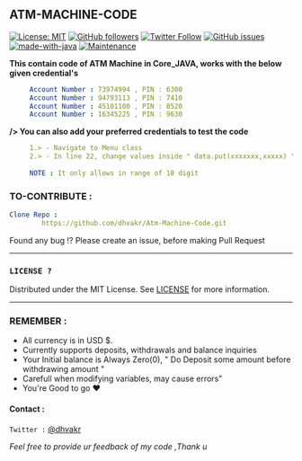 ## ATM-MACHINE-CODE
[![License: MIT](https://img.shields.io/badge/License-MIT-yellow.svg)](https://github.com/dhvakr/Atm-Machine-Code/blob/main/LICENSE)
[![GitHub followers](https://img.shields.io/github/followers/dhvakr.svg?label=Follow&style=social)](https://github.com/dhvakr?tab=followers)
[![Twitter Follow](https://img.shields.io/twitter/follow/dhvakr.svg?label=Twitter&style=social)](https://twitter.com/dhvakr)
[![GitHub issues](https://img.shields.io/github/issues/dhvakr/Atm-Machine-Code)](https://github.com/dhvakr/Atm-Machine-Code/issues)
[![made-with-java](https://img.shields.io/badge/Made%20with-java-1f425f.svg)](https://www.oracle.com/java/)
[![Maintenance](https://img.shields.io/badge/Maintained%3F-yes-green.svg)](https://GitHub.com/Naereen/StrapDown.js/graphs/commit-activity)



**This contain code of ATM Machine in Core_JAVA, works with the below given credential's** 

```yaml
     Account Number : 73974994 , PIN : 6300
     Account Number : 94793113 , PIN : 7410
     Account Number : 45101100 , PIN : 8520
     Account Number : 16345225 , PIN : 9630
```
**/> You can also add your preferred credentials to test the code**
``` yaml   
     1.> - Navigate to Menu class 
     2.> - In line 22, change values inside " data.put(xxxxxxx,xxxxx) " or create one new entry ~ as you wish
        
     NOTE : It only allows in range of 10 digit
```

### TO-CONTRIBUTE :

```yaml
Clone Repo :
        https://github.com/dhvakr/Atm-Machine-Code.git
```  
Found any bug !? Please create an issue, before making Pull Request 

---
### `LICENSE ? ` 

Distributed under the MIT License. See [LICENSE](https://github.com/dhvakr/Atm-Machine-Code/blob/main/LICENSE) for more information.


---
### REMEMBER :
*  All currency is in USD $.
*  Currently supports deposits, withdrawals and balance inquiries
*  Your Initial balance is Always Zero(0), " Do Deposit some amount    before withdrawing amount "
*  Carefull when modifying variables, may cause errors"
*  You're Good to go ♥


#### Contact :

`Twitter :` [@dhvakr](https://twitter.com/dhvakr)

*Feel free to provide ur feedback of my code ,Thank u*